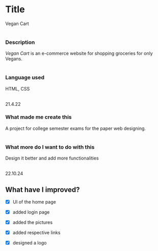 <div align="center" width="600" height="400">
	<img src="">
</div>


# Title
Vegan Cart <br /><br />


### Description
*Vegan Cart* is an e-commerce website for shopping groceries for only Vegans.<br /><br />


### Language used
HTML, CSS <br /><br />


21.4.22<br />
### What made me create this
A project for college semester exams for the paper web designing. <br /><br />

### What more do I want to do with this
Design it better and add more functionalities  <br /><br />


22.10.24<br />
## What have I improved?
- [x] UI of the home page
- [x] added login page
- [x] added the pictures
- [x] added respective links
- [x] designed a logo

